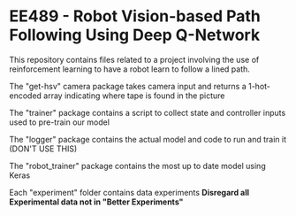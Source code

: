 # EE489 - Robot Vision-based Path Following Using Deep Q-Network

This repository contains files related to a project involving the use of reinforcement learning to have a robot learn to follow a lined path.

The "get-hsv" camera package takes camera input and returns a 1-hot-encoded array indicating where tape is found in the picture

The "trainer" package contains a script to collect state and controller inputs used to pre-train our model

The "logger" package contains the actual model and code to run and train it (DON'T USE THIS)

The "robot_trainer" package contains the most up to date model using Keras

Each "experiment" folder contains data experiments **Disregard all Experimental data not in "Better Experiments"**
